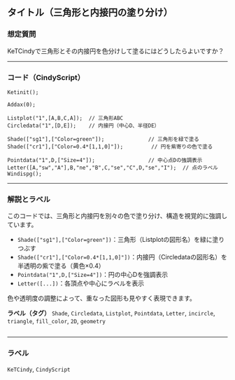 ## タイトル（三角形と内接円の塗り分け）

### 想定質問

KeTCindyで三角形とその内接円を色分けして塗るにはどうしたらよいですか？

---

### コード（CindyScript）

```cindy
Ketinit();

Addax(0);

Listplot("1",[A,B,C,A]);  // 三角形ABC
Circledata("1",[D,E]);    // 内接円（中心D、半径DE）

Shade(["sg1"],["Color=green"]);              // 三角形を緑で塗る
Shade(["cr1"],["Color=0.4*[1,1,0]"]);         // 円を紫寄りの色で塗る

Pointdata("1",D,["Size=4"]);                 // 中心点Dの強調表示
Letter([A,"sw","A"],B,"ne","B",C,"se","C",D,"se","I");  // 点のラベル
Windispg();
````

---

### 解説とラベル

このコードでは、三角形と内接円を別々の色で塗り分け、構造を視覚的に強調しています。

* `Shade(["sg1"],["Color=green"])`：三角形（Listplotの図形名）を緑に塗りつぶす
* `Shade(["cr1"],["Color=0.4*[1,1,0]"])`：内接円（Circledataの図形名）を半透明の紫で塗る（黄色×0.4）
* `Pointdata("1",D,["Size=4"])`：円の中心Dを強調表示
* `Letter([...])`：各頂点や中心にラベルを表示

色や透明度の調整によって、重なった図形も見やすく表現できます。

**ラベル（タグ）**
`Shade`, `Circledata`, `Listplot`, `Pointdata`, `Letter`, `incircle`, `triangle`, `fill_color`, `2D`, `geometry`

```
```


---

### ラベル

`KeTCindy`, `CindyScript`
